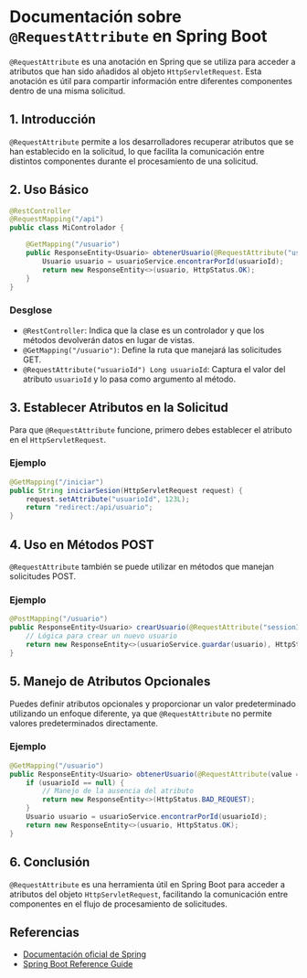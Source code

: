 # Documentación sobre `@RequestAttribute` en Spring Boot

`@RequestAttribute` es una anotación en Spring que se utiliza para acceder a atributos que han sido añadidos al objeto `HttpServletRequest`. Esta anotación es útil para compartir información entre diferentes componentes dentro de una misma solicitud.

## 1. Introducción

`@RequestAttribute` permite a los desarrolladores recuperar atributos que se han establecido en la solicitud, lo que facilita la comunicación entre distintos componentes durante el procesamiento de una solicitud.

## 2. Uso Básico

```java
@RestController
@RequestMapping("/api")
public class MiControlador {

    @GetMapping("/usuario")
    public ResponseEntity<Usuario> obtenerUsuario(@RequestAttribute("usuarioId") Long usuarioId) {
        Usuario usuario = usuarioService.encontrarPorId(usuarioId);
        return new ResponseEntity<>(usuario, HttpStatus.OK);
    }
}
```

### Desglose

- `@RestController`: Indica que la clase es un controlador y que los métodos devolverán datos en lugar de vistas.
- `@GetMapping("/usuario")`: Define la ruta que manejará las solicitudes GET.
- `@RequestAttribute("usuarioId") Long usuarioId`: Captura el valor del atributo `usuarioId` y lo pasa como argumento al método.

## 3. Establecer Atributos en la Solicitud

Para que `@RequestAttribute` funcione, primero debes establecer el atributo en el `HttpServletRequest`.

### Ejemplo

```java
@GetMapping("/iniciar")
public String iniciarSesion(HttpServletRequest request) {
    request.setAttribute("usuarioId", 123L);
    return "redirect:/api/usuario";
}
```

## 4. Uso en Métodos POST

`@RequestAttribute` también se puede utilizar en métodos que manejan solicitudes POST.

### Ejemplo

```java
@PostMapping("/usuario")
public ResponseEntity<Usuario> crearUsuario(@RequestAttribute("sessionId") String sessionId, @RequestBody Usuario usuario) {
    // Lógica para crear un nuevo usuario
    return new ResponseEntity<>(usuarioService.guardar(usuario), HttpStatus.CREATED);
}
```

## 5. Manejo de Atributos Opcionales

Puedes definir atributos opcionales y proporcionar un valor predeterminado utilizando un enfoque diferente, ya que `@RequestAttribute` no permite valores predeterminados directamente.

### Ejemplo

```java
@GetMapping("/usuario")
public ResponseEntity<Usuario> obtenerUsuario(@RequestAttribute(value = "usuarioId", required = false) Long usuarioId) {
    if (usuarioId == null) {
        // Manejo de la ausencia del atributo
        return new ResponseEntity<>(HttpStatus.BAD_REQUEST);
    }
    Usuario usuario = usuarioService.encontrarPorId(usuarioId);
    return new ResponseEntity<>(usuario, HttpStatus.OK);
}
```

## 6. Conclusión

`@RequestAttribute` es una herramienta útil en Spring Boot para acceder a atributos del objeto `HttpServletRequest`, facilitando la comunicación entre componentes en el flujo de procesamiento de solicitudes.

## Referencias

- [Documentación oficial de Spring](https://docs.spring.io/spring-framework/docs/current/javadoc-api/org/springframework/web/bind/annotation/RequestAttribute.html)
- [Spring Boot Reference Guide](https://docs.spring.io/spring-boot/docs/current/reference/htmlsingle/)

